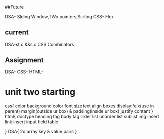 ##Future

DSA- Slding Window,TWo pointers,Sorting
CSS- Flex

## current 

DSA-st.c &&s.c
CSS Combinators


## Assignment


DSA-
CSS-
HTML-



# unit two starting 

css{
	color
	background color
	font size
	text align
	boxes
	display:felx(use in perent)
	margin(outside ur box) & padding(inside ur box)
	justify contant	
}
html{
	doctype
	heading tag
	body tag
	order list 
	unorder list
	sublist
	img insert
	link insert
	input field
	table
	
}
DSA{
    2d array
    key & value pairs
}
              

              
